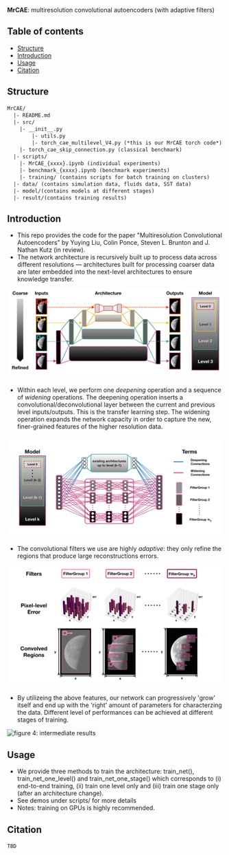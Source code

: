 **MrCAE**: multiresolution convolutional autoencoders (with adaptive filters)

## Table of contents
* [Structure](#structure)
* [Introduction](#introduction)
* [Usage](#usage)
* [Citation](#citation)


## Structure
    MrCAE/
	  |- README.md
	  |- src/
	    |- __init__.py
            |- utils.py
            |- torch_cae_multilevel_V4.py (*this is our MrCAE torch code*)
	    |- torch_cae_skip_connection.py (classical benchmark)
	  |- scripts/
	    |- MrCAE_{xxxx}.ipynb (individual experiments)
	    |- benchmark_{xxxx}.ipynb (benchmark experiments)
	    |- training/ (contains scripts for batch training on clusters)
	  |- data/ (contains simulation data, fluids data, SST data)
	  |- model/(contains models at different stages)
	  |- result/(contains training results)

## Introduction
- This repo provides the code for the paper "Multiresolution Convolutional Autoencoders" by Yuying Liu, Colin Ponce, Steven L. Brunton and J. Nathan Kutz (in review). 
- The network architecture is recursively built up to process data across different resolutions — architectures built for processing coarser data are later embedded into the next-level architectures to ensure knowledge transfer. 

![figure 1: architecture overview](./figures/MrCAE_overview.jpeg?raw=true)

- Within each level, we perform one *deepening* operation and a sequence of *widening* operations. The deepening operation inserts a convolutional/deconvolutional layer between the current and previous level inputs/outputs. This is the transfer learning step. The widening operation expands the network capacity in order to capture the new, finer-grained features of the higher resolution data. 

![figure 2: deepening & widening operations](./figures/MrCAE_overview2.jpeg?raw=true)

- The convolutional filters we use are highly *adaptive*: they only refine the regions that produce large reconstructions errors.

![figure 3: adaptive filters](./figures/MrCAE_overview3.jpeg?raw=true)

- By utilizeing the above features, our network can progressively 'grow' itself and end up with the 'right' amount of parameters for characterzing the data. Different level of performances can be achieved at different stages of training.

![figure 4: intermediate results](./figures/reconstructions.gif=250x)


## Usage
- We provide three methods to train the architecture: train\_net(), train\_net\_one\_level() and train\_net\_one\_stage() which corresponds to (i) end-to-end training, (ii) train one level only and (iii) train one stage only (after an architecture change). 
- See demos under scripts/ for more details
- Notes: training on GPUs is highly recommended.

## Citation
```
TBD
```
